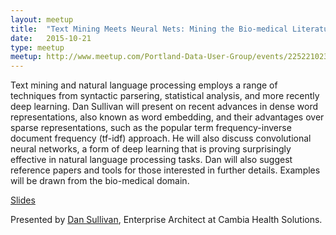 ```yaml
---
layout: meetup
title:  "Text Mining Meets Neural Nets: Mining the Bio-medical Literature"
date:   2015-10-21
type: meetup
meetup: http://www.meetup.com/Portland-Data-User-Group/events/225221023/
---
```


Text mining and natural language processing employs a range of techniques from syntactic parsering, statistical analysis, and more recently deep learning. Dan Sullivan will present on recent advances in dense word representations, also known as word embedding, and their advantages over sparse representations, such as the popular term frequency-inverse document frequency (tf-idf) approach. He will also discuss convolutional neural networks, a form of deep learning that is proving surprisingly effective in natural language processing tasks. Dan will also suggest reference papers and tools for those interested in further details.  Examples will be drawn from the bio-medical domain. 

[Slides](http://www.slideshare.net/mobile/DanSullivan10/text-mining-meets-neural-nets)

Presented by [Dan Sullivan](https://www.linkedin.com/in/dansullivanpdx), Enterprise Architect at Cambia Health Solutions. 